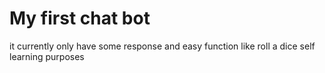 # My first chat bot
it currently only have some response and easy function like roll a dice
self learning purposes
